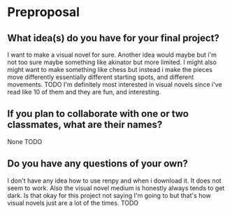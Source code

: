 # Preproposal

## What idea(s) do you have for your final project?
I want to make a visual novel for sure. 
Another idea would maybe but i'm not too sure maybe something like akinator but more limited. 
I might also might want to make something like chess but instead i make the pieces move differently essentially different starting spots, and different movements.
TODO
I'm definitely most interested in visual novels since i've read like 10 of them and they are fun, and interesting.
## If you plan to collaborate with one or two classmates, what are their names?
None
TODO

## Do you have any questions of your own?
I don't have any idea how to use renpy and when i download it. It does not seem to work.
Also the visual novel medium is honestly always tends to get dark. Is that okay for this project not saying I'm going to but that's how visual novels just are a lot of the times.
TODO
